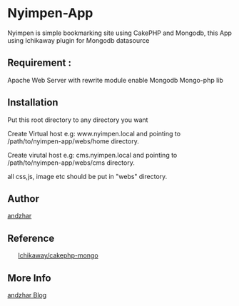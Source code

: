 Nyimpen-App
===========

Nyimpen is simple bookmarking site using CakePHP and Mongodb, this App using Ichikaway plugin for Mongodb datasource

<h2>Requirement :</h2>
Apache Web Server with rewrite module enable
Mongodb
Mongo-php lib
<h2>Installation</h2>
<p>Put this root directory to any directory you want</p>
<p>Create Virtual host e.g: www.nyimpen.local and pointing to /path/to/nyimpen-app/webs/home directory.</p>
<p>Create virutal host e.g: cms.nyimpen.local and pointing to /path/to/nyimpen-app/webs/cms directory.</p>
<p>all css,js, image etc should be put in "webs" directory.</p>
<h2>Author</h2>
<p><a href="https://github.com/aNdzHaR" target="_blank">andzhar</a></p>
<h2>Reference</h2>
<ul>
<p><a href="https://github.com/ichikaway/cakephp-mongodb" target="_blank">Ichikaway/cakephp-mongo</a></p>
</ul>
<h2>More Info</h2>
<p><a href="http://blog.andzhar.com"</a>andzhar Blog</p>